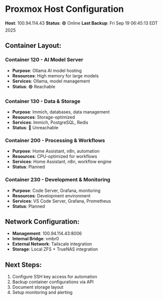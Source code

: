# Proxmox Host Configuration

**Host**: 100.94.114.43
**Status**: 🟢 Online
**Last Backup**: Fri Sep 19 06:45:13 EDT 2025

## Container Layout:

### Container 120 - AI Model Server
- **Purpose**: Ollama AI model hosting
- **Resources**: High memory for large models
- **Services**: Ollama, model management
- **Status**: 🟢 Reachable

### Container 130 - Data & Storage
- **Purpose**: Immich, databases, data management
- **Resources**: Storage-optimized
- **Services**: Immich, PostgreSQL, Redis
- **Status**: 🔴 Unreachable

### Container 200 - Processing & Workflows
- **Purpose**: Home Assistant, n8n, automation
- **Resources**: CPU-optimized for workflows
- **Services**: Home Assistant, n8n, workflow engine
- **Status**: Planned

### Container 230 - Development & Monitoring
- **Purpose**: Code Server, Grafana, monitoring
- **Resources**: Development environment
- **Services**: VS Code Server, Grafana, Prometheus
- **Status**: Planned

## Network Configuration:
- **Management**: 100.94.114.43:8006
- **Internal Bridge**: vmbr0
- **External Network**: Tailscale integration
- **Storage**: Local ZFS + TrueNAS integration

## Next Steps:
1. Configure SSH key access for automation
2. Backup container configurations via API
3. Document storage layout
4. Setup monitoring and alerting
